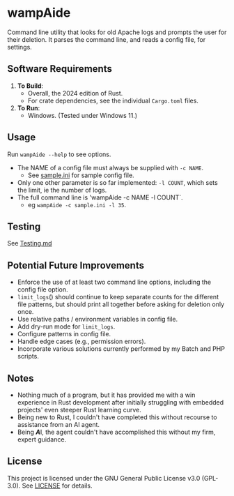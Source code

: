 # wampAide

Command line utility that looks for old Apache logs and prompts the user for their deletion. It parses the command line, and reads a config file, for settings.

## Software Requirements

1. **To Build**:
    - Overall, the 2024 edition of Rust.
    - For crate dependencies, see the individual `Cargo.toml` files.
2. **To Run**:
    - Windows. (Tested under Windows 11.)

## Usage

Run `wampAide --help` to see options.

- The NAME of a config file must always be supplied with `-c NAME`.
    - See [sample.ini](sample.ini) for sample config file.
- Only one other parameter is so far implemented: `-l COUNT`, which sets the limit, ie the number of logs.
- The full command line is 'wampAide -c NAME -l COUNT`.
    - eg `wampAide -c sample.ini -l 35`.

## Testing

See [Testing.md](Testing.md)

## Potential Future Improvements

- Enforce the use of at least two command line options, including the config file option.
- `limit_logs`() should continue to keep separate counts for the different file patterns, but should print all together before asking for deletion only once.
- Use relative paths / environment variables in config file.
- Add dry-run mode for `limit_logs`.
- Configure patterns in config file.
- Handle edge cases (e.g., permission errors).
- Incorporate various solutions currently performed by my Batch and PHP scripts.

## Notes

- Nothing much of a program, but it has provided me with a win experience in Rust development after initially struggling with embedded projects' even steeper Rust learning curve.
- Being new to Rust, I couldn't have completed this without recourse to assistance from an AI agent.
- Being ***A***I, the agent couldn't have accomplished this without my firm, expert guidance.

## License

This project is licensed under the GNU General Public License v3.0 (GPL-3.0). See [LICENSE](LICENSE) for details.

